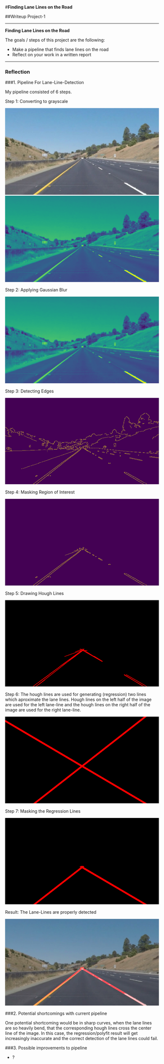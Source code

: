 #**Finding Lane Lines on the Road** 

##Writeup Project-1


---

**Finding Lane Lines on the Road**

The goals / steps of this project are the following:
* Make a pipeline that finds lane lines on the road
* Reflect on your work in a written report


[//]: # (Image References)

[image0]: ./myexamples/0-original.jpg "Original"
[image1]: ./myexamples/1-grayscale.jpg "Grayscale"
[image2]: ./myexamples/2-gaussianblur.jpg "Gaussian Blur"
[image3]: ./myexamples/3-edges.jpg "Edges"
[image4]: ./myexamples/4-mask.jpg "Region of Interest"
[image5]: ./myexamples/5-hough.jpg "Hough Lines"
[image6]: ./myexamples/6-polyfit.jpg "Polyfit"
[image7]: ./myexamples/7-mask2.jpg "Polyfit"
[image8]: ./myexamples/8-result.jpg "Detected Lines"

---

### Reflection

###1. Pipeline For Lane-Line-Detection

My pipeline consisted of 6 steps.

Step 1: Converting to grayscale

![Original][image0]
![Grayscale][image1]

Step 2: Applying Gaussian Blur

![Gaussian Blur][image2]

Step 3: Detecting Edges

![Edges][image3]

Step 4: Masking Region of Interest

![Region of Interest][image4]

Step 5: Drawing Hough Lines

![Hough Lines][image5]

Step 6: The hough lines are used for generating (regression) two lines which aproximate the lane lines. Hough lines on the left half of the image are used for the left lane-line and the hough lines on the right half of the image are used for the right lane-line.

![Polyfit][image6]

Step 7: Masking the Regression Lines

![Mask2][image7]

Result: The Lane-Lines are properly detected

![Result][image8]

###2. Potential shortcomings with current pipeline


One potential shortcoming would be in sharp curves, when the lane lines are so heavily bend, that the corresponding hough lines cross the center line of the image. In this case, the regression/polyfit result will get increasingly inaccurate and the correct detection of the lane lines could fail.


###3. Possible improvements to pipeline

- ?
